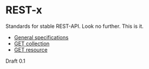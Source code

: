 # REST-x
Standards for stable REST-API. Look no further. This is it.

- [General specifications](general.md)
- [GET collection](GET_collection.md)
- [GET resource](GET_resource.md)

Draft 0.1
